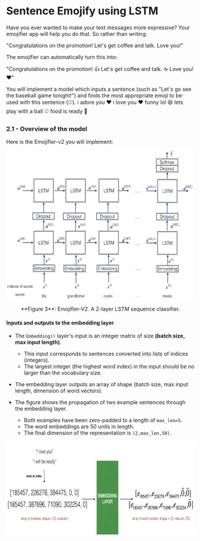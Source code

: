 # Sentence Emojify using LSTM

Have you ever wanted to make your text messages more expressive? Your emojifier app will help you do that. So rather than writing:

"Congratulations on the promotion! Let's get coffee and talk. Love you!"

The emojifier can automatically turn this into:

"Congratulations on the promotion! 👍 Let's get coffee and talk. ☕️ Love you! ❤️"

You will implement a model which inputs a sentence (such as "Let's go see the baseball game tonight!") and finds the most appropriate emoji to be used with this sentence (⚾️).
i adore you ❤️
i love you ❤️
funny lol 😄
lets play with a ball ⚾
food is ready 🍴

### 2.1 - Overview of the model

Here is the Emojifier-v2 you will implement:

<img src="Images/emojifier-v2.png" style="width:700px;height:400px;"> <br>
<caption><center> **Figure 3**: Emojifier-V2. A 2-layer LSTM sequence classifier. </center></caption>

#### Inputs and outputs to the embedding layer

* The `Embedding()` layer's input is an integer matrix of size **(batch size, max input length)**. 
    * This input corresponds to sentences converted into lists of indices (integers).
    * The largest integer (the highest word index) in the input should be no larger than the vocabulary size.
* The embedding layer outputs an array of shape (batch size, max input length, dimension of word vectors).

* The figure shows the propagation of two example sentences through the embedding layer. 
    * Both examples have been zero-padded to a length of `max_len=5`.
    * The word embeddings are 50 units in length.
    * The final dimension of the representation is  `(2,max_len,50)`. 

<img src="Images/embedding1.png" style="width:700px;height:250px;">
